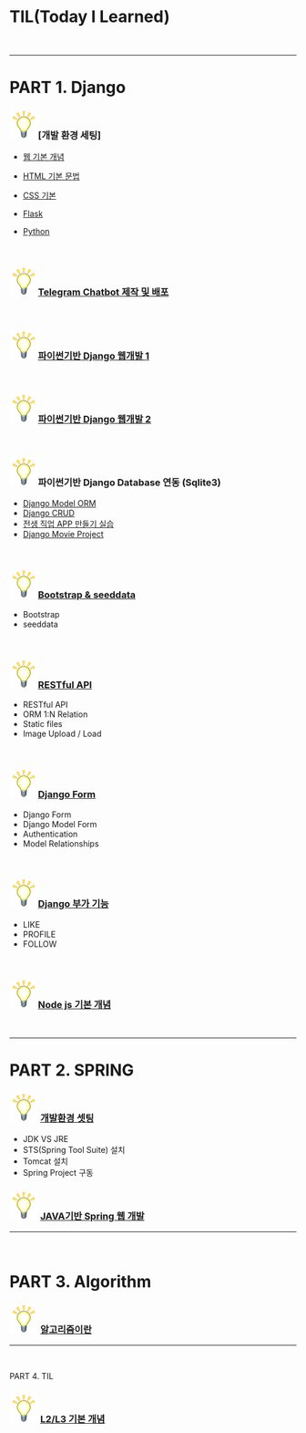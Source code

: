 # TIL(Today I Learned)

<br>

---

# PART 1. Django

### ![light](/image/light.jpeg)[개발 환경 세팅]

- [웹 기본 개념](./01.Django/mdfile/1.hphk_intro_html.md "웹 기본 개념")

- [HTML 기본 문법](./01.Django/mdfile/1.hphk_intro_html.md "HTML 기본 문법")

- [CSS 기본](./01.Django/mdfile/2.hphk_css.md)

- [Flask](./01.Django/mdfile/4.hphk_flask.md)

- [Python](./01.Django/mdfile/3.hphk_python.md)

  <br>

### ![light](/image/light.jpeg)[Telegram Chatbot 제작 및 배포](./01.Django/mdfile/4.hphk_flask.md)

<br>

### ![light](/image/light.jpeg)[파이썬기반 Django 웹개발 1](./01.Django/mdfile/5.hphk_django.md)

<br>

### ![light](/image/light.jpeg)[파이썬기반 Django 웹개발 2](./01.Django/mdfile/5.hphk_django2.md)

<br>

### ![light](/image/light.jpeg)파이썬기반 Django Database 연동 (Sqlite3)

+ [Django Model ORM](./01.Django/mdfile/6.hphk_django_db.md)
+ [Django CRUD](./01.Django/mdfile/7.hphk_django_db_crud.md)
+ [전생 직업 APP 만들기 실습](./01.Django/mdfile/8.hphk_django_exam_gaker.md)
+ [Django Movie Project](./01.Django/mdfile/9.hphk_django_movie_project.md)

<br>

### ![light](/image/light.jpeg)[Bootstrap & seeddata](./01.Django/mdfile/10.hphk_bootstrap_seeddata.md)

+ Bootstrap
+ seeddata

<br>

### ![light](/image/light.jpeg)[RESTful API](./01.Django/mdfile/11.hphk_restful_api.md)

+ RESTful API
+ ORM 1:N Relation
+ Static files
+ Image Upload / Load

<br>

### ![light](/image/light.jpeg)[Django Form](./01.Django/mdfile/12.hphk_django_form.md)

+ Django Form
+ Django Model Form
+ Authentication
+ Model Relationships

<br>

### ![light](/image/light.jpeg)[Django 부가 기능](./01.Django/mdfile/13.hphk_django_like_profile_follow.md)

+ LIKE
+ PROFILE
+ FOLLOW

<br>

### ![light](/image/light.jpeg)[Node js 기본 개념](./01.Django/mdfile/14.hphk_nodejs.md)

<br>

---

# PART 2. SPRING

### ![light](/image/light.jpeg) [개발환경 셋팅](./02.spring/mdfile/01.spring_intro.md)

- JDK VS JRE 
- STS(Spring Tool Suite) 설치
- Tomcat 설치
- Spring Project 구동

### ![light](/image/light.jpeg) [JAVA기반 Spring 웹 개발](./02.spring/mdfile/01.spring_intro.md)

---

<br>

# PART 3. Algorithm

### ![light](/image/light.jpeg) [알고리즘이란](./03.algorithm/mdfile/01_algorithm_intro.md)

---

<br>



PART 4. TIL

### ![light](/image/light.jpeg) [L2/L3 기본 개념](./04.HDN/l2l3.md)